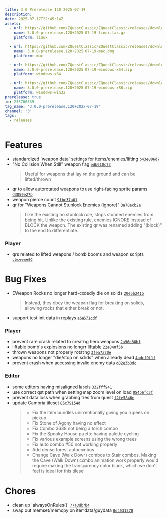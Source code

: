 ```yaml
---
title: 3.0 Prerelease 120 2025-07-19
description: 
date: 2025-07-17T22:45:14Z
assets: 
  - url: https://github.com/ZQuestClassic/ZQuestClassic/releases/download/3.0.0-prerelease.120%2B2025-07-19/3.0.0-prerelease.120%2B2025-07-19-linux.tar.gz
    name: 3.0.0-prerelease.120+2025-07-19-linux.tar.gz
    platform: linux

  - url: https://github.com/ZQuestClassic/ZQuestClassic/releases/download/3.0.0-prerelease.120%2B2025-07-19/3.0.0-prerelease.120%2B2025-07-19-mac.dmg
    name: 3.0.0-prerelease.120+2025-07-19-mac.dmg
    platform: mac

  - url: https://github.com/ZQuestClassic/ZQuestClassic/releases/download/3.0.0-prerelease.120%2B2025-07-19/3.0.0-prerelease.120%2B2025-07-19-windows-x64.zip
    name: 3.0.0-prerelease.120+2025-07-19-windows-x64.zip
    platform: windows-x64

  - url: https://github.com/ZQuestClassic/ZQuestClassic/releases/download/3.0.0-prerelease.120%2B2025-07-19/3.0.0-prerelease.120%2B2025-07-19-windows-x86.zip
    name: 3.0.0-prerelease.120+2025-07-19-windows-x86.zip
    platform: windows-win32
prerelease: true
id: 233706339
tag_name: '3.0.0-prerelease.120+2025-07-19'
channel: '3'
tags:
  - releases
---
```





# Features

- standardized 'weapon data' settings for items/enemies/lifting [`b43e006d7`](https://github.com/ZQuestClassic/ZQuestClassic/commit/b43e006d741700417b83876bce343ac28e6f69ff)
- "No Collision When Still" weapon flag [`edb610c73`](https://github.com/ZQuestClassic/ZQuestClassic/commit/edb610c735a9f0662ef3f04d1d666b2d8fe7bbab)
   &nbsp;
   >Useful for weapons that lay on the ground and can be lifted/thrown 
   >
- qr to allow autorotated weapons to use right-facing sprite params [`d3859e27b`](https://github.com/ZQuestClassic/ZQuestClassic/commit/d3859e27b9e035dd3c59a80b74069cbdc2f1476c)
- weapon pierce count [`9fbc37a01`](https://github.com/ZQuestClassic/ZQuestClassic/commit/9fbc37a01c849c86f782d16c76116618db60d3f4)
- qr for "Weapons Cannot Stunlock Enemies (ignore)" [`3a70ecb2a`](https://github.com/ZQuestClassic/ZQuestClassic/commit/3a70ecb2afcbaa97e54782235ad213b620890ef8)
   &nbsp;
   >Like the existing no stunlock rule, stops stunned enemies from being hit. Unlike the existing rule, enemies IGNORE instead of BLOCK the weapon. The existing qr was renamed adding "(block)" to the end to differentiate. 
   >

### Player

- qrs related to lifted weapons / bomb booms and weapon scripts [`cbceeae86`](https://github.com/ZQuestClassic/ZQuestClassic/commit/cbceeae86cb77655bf7d9dc249a023dae880305b)

# Bug Fixes

- EWeapon Rocks no longer hard-codedly die on solids [`20e5b2415`](https://github.com/ZQuestClassic/ZQuestClassic/commit/20e5b2415ba90cb1f172e408d1703b8ffa1ee800)
   &nbsp;
   >Instead, they obey the weapon flag for breaking on solids, allowing rocks that either break or not. 
   >
- support test init data in replays [`a6a671cdf`](https://github.com/ZQuestClassic/ZQuestClassic/commit/a6a671cdf22edf0523072276a102537ddb18f827)

### Player

- prevent rare crash related to creating hero weapons [`2a96e86bf`](https://github.com/ZQuestClassic/ZQuestClassic/commit/2a96e86bffcebba81f9133ebfb30f18eeb2bdb8f)
- liftable bomb's explosions no longer liftable [`22a840f5b`](https://github.com/ZQuestClassic/ZQuestClassic/commit/22a840f5be92e264943c9b97d85ef7f097f2d128)
- thrown weapons not properly rotating [`3fea7a20e`](https://github.com/ZQuestClassic/ZQuestClassic/commit/3fea7a20edda2ee812beeb76f4a47d0404b520ff)
- weapons no longer "die/stop on solids" when already dead [`4bdcf9f1f`](https://github.com/ZQuestClassic/ZQuestClassic/commit/4bdcf9f1f210dd7271390aac868ce6f473e8d0b4)
- prevent crash when accessing invalid enemy data [`d82e3b0dc`](https://github.com/ZQuestClassic/ZQuestClassic/commit/d82e3b0dc1ae080a5e085e5896366365eb8ea119)

### Editor

- some editors having misaligned labels [`332fff941`](https://github.com/ZQuestClassic/ZQuestClassic/commit/332fff941a409370ceedd314c34c0a0fee017706)
- use correct qst path when setting map zoom level on load [`054b6fc3f`](https://github.com/ZQuestClassic/ZQuestClassic/commit/054b6fc3f60ecce6c8fa39d8b32b94794908499a)
- prevent data loss when grabbing tiles from quest [`f2fe5846e`](https://github.com/ZQuestClassic/ZQuestClassic/commit/f2fe5846eb63227be56a70ec5c6973535f6cfe19)
- update Cambria tileset [`86c79154d`](https://github.com/ZQuestClassic/ZQuestClassic/commit/86c79154df37ce80c82dd2941e8bdb9ba30749ae)
   &nbsp;
   >- Fix the item bundles unintentionally giving you rupees on pickup
   >- Fix Stone of Agony having no effect
   >- Fix Combo 3638 not being a torch combo
   >- Fix the Spooky House palette having palette cycling
   >- Fix various example screens using the wrong trees
   >- Fix auto combo #50 not working properly
   >- Add dense forest autocombos
   >- Change Cave (Walk Down) combos to Stair combos. Making the Cave
   >  (Walk Down) combo animation work properly would require making the
   >  transparency color black, which we don't feel is ideal for this
   >  tileset
   >

# Chores

- clean up 'alwaysOnRules()' [`77a3db7b4`](https://github.com/ZQuestClassic/ZQuestClassic/commit/77a3db7b4716ffb790926910b794aead97919d39)
- swap out memset/memcpy on itemdata/guydata [`0d4531570`](https://github.com/ZQuestClassic/ZQuestClassic/commit/0d4531570edb0bd6485b96c5b434f15f052a0b34)

